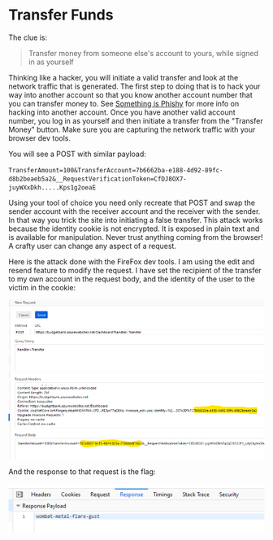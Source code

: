 # Transfer Funds

The clue is:

> Transfer money from someone else's account to yours, while signed in as yourself

Thinking like a hacker, you will initiate a valid transfer and look at the network traffic that is generated. The first step to doing that is to hack your way into another account so that you know another account number that you can transfer money to. See [Something is Phishy](Something&#32;is&#32;Phishy.md) for more info on hacking into another account. Once you have another valid account number, you log in as yourself and then initiate a transfer from the "Transfer Money" button. Make sure you are capturing the network traffic with your browser dev tools.  

You will see a POST with similar payload:  

`TransferAmount=100&TransferAccount=7b6662ba-e188-4d92-89fc-d8b2beaeb5a2&__RequestVerificationToken=CfDJ8OX7-juyWXxDkh.....Kps1g2oeaE`  

Using your tool of choice you need only recreate that POST and swap the sender account with the receiver account and the receiver with the sender. In that way you trick the site into initiating a false transfer. This attack works because the identity cookie is not encrypted. It is exposed in plain text and is available for manipulation. Never trust anything coming from the browser! A crafty user can change any aspect of a request.  

Here is the attack done with the FireFox dev tools. I am using the edit and resend feature to modify the request. I have set the recipient of the transfer to my own account in the request body, and the identity of the user to the victim in the cookie:  

![transfer](./media/transfer.png)  

And the response to that request is the flag:  

![flag](./media/transferflag.png)